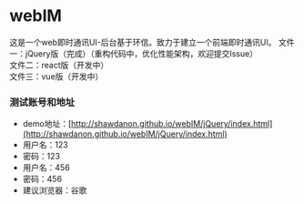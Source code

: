 # webIM
这是一个web即时通讯UI-后台基于环信。致力于建立一个前端即时通讯UI。
文件一：jQuery版（完成）（重构代码中，优化性能架构，欢迎提交Issue）  
文件二：react版（开发中）  
文件三：vue版（开发中）  
 
### 测试账号和地址
* demo地址：[http://shawdanon.github.io/webIM/jQuery/index.html](http://shawdanon.github.io/webIM/jQuery/index.html)
* 用户名：123 
* 密码：123 
* 用户名：456 
* 密码：456 
* 建议浏览器：谷歌